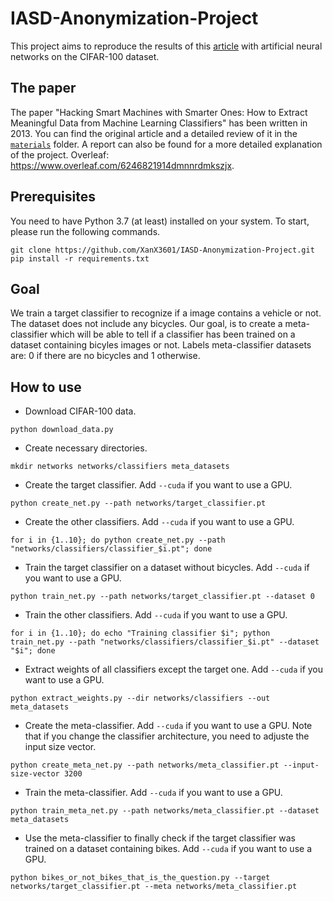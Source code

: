 # IASD-Anonymization-Project
This project aims to reproduce the results of this [article](https://arxiv.org/abs/1306.4447) with artificial neural networks on the CIFAR-100 dataset.

## The paper
The paper "Hacking Smart Machines with Smarter Ones: How to Extract Meaningful Data from Machine Learning Classifiers" has been written in 2013. You can find the original article and a detailed review of it in the [`materials`](./materials) folder. A report can also be found for a more detailed explanation of the project. Overleaf: https://www.overleaf.com/6246821914dmnnrdmkszjx.

## Prerequisites
You need to have Python 3.7 (at least) installed on your system. To start, please run the following commands.

```shell
git clone https://github.com/XanX3601/IASD-Anonymization-Project.git
pip install -r requirements.txt
```

## Goal
We train a target classifier to recognize if a image contains a vehicle or not. The dataset does not include any bicycles. Our goal, is to create a meta-classifier which will be able to tell if a classifier has been trained on a dataset containing bicyles images or not. Labels meta-classifier datasets are: 0 if there are no bicycles and 1 otherwise.

## How to use
* Download CIFAR-100 data.
```shell
python download_data.py
```
* Create necessary directories.
```shell
mkdir networks networks/classifiers meta_datasets
```
* Create the target classifier. Add `--cuda` if you want to use a GPU.
```shell
python create_net.py --path networks/target_classifier.pt
```
* Create the other classifiers. Add `--cuda` if you want to use a GPU.
```shell
for i in {1..10}; do python create_net.py --path "networks/classifiers/classifier_$i.pt"; done
```
* Train the target classifier on a dataset without bicycles. Add `--cuda` if you want to use a GPU.
```shell
python train_net.py --path networks/target_classifier.pt --dataset 0
```
* Train the other classifiers. Add `--cuda` if you want to use a GPU.
```shell
for i in {1..10}; do echo "Training classifier $i"; python train_net.py --path "networks/classifiers/classifier_$i.pt" --dataset "$i"; done
```
* Extract weights of all classifiers except the target one. Add `--cuda` if you want to use a GPU.
```shell
python extract_weights.py --dir networks/classifiers --out meta_datasets
```
* Create the meta-classifier. Add `--cuda` if you want to use a GPU. Note that if you change the classifier architecture, you need to adjuste the input size vector.
```shell
python create_meta_net.py --path networks/meta_classifier.pt --input-size-vector 3200
```
* Train the meta-classifier. Add `--cuda` if you want to use a GPU.
```shell
python train_meta_net.py --path networks/meta_classifier.pt --dataset meta_datasets
```
* Use the meta-classifier to finally check if the target classifier was trained on a dataset containing bikes. Add `--cuda` if you want to use a GPU.
```shell
python bikes_or_not_bikes_that_is_the_question.py --target networks/target_classifier.pt --meta networks/meta_classifier.pt
```
